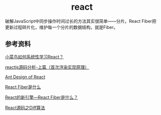 <h1 align="center"> react </h1>

破解JavaScript中同步操作时间过长的方法其实很简单——分片。React Fiber把更新过程碎片化，维护每一个分片的数据结构，就是Fiber。

参考资料
-

<a href="https://www.zhihu.com/question/38725566" target="_blank">小菜鸟如何系统性学习React？</a>

<a href="https://github.com/purplebamboo/blog/issues/2" target="_blank">reactjs源码分析-上篇（首次渲染实现原理）</a>

<a href="https://ant.design/docs/react/introduce" target="_blank">Ant Design of React
</a>

<a href="https://blog.csdn.net/cengjingcanghai123/article/details/70141536" target="_blank">React Fiber是什么
</a>


<a href="http://www.infoq.com/cn/articles/what-the-new-engine-of-react" target="_blank">React的新引擎—React Fiber是什么？
</a>

<a href="https://segmentfault.com/a/1190000010686582" target="_blank">React源码之Diff算法</a>